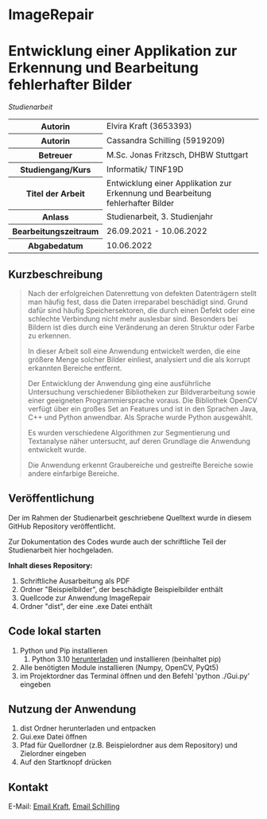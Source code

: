 # ImageRepair
# Entwicklung einer Applikation zur Erkennung und Bearbeitung fehlerhafter Bilder
_Studienarbeit_
<table>
<tr><th>Autorin</th><td>Elvira Kraft (3653393)</td></tr>
<tr><th>Autorin</th><td>Cassandra Schilling (5919209)</td></tr>
<tr><th>Betreuer</th><td>M.Sc. Jonas Fritzsch, DHBW Stuttgart</td></tr>
<tr><th>Studiengang/Kurs</th><td>Informatik/ TINF19D</td></tr>
<tr><th>Titel der Arbeit</th><td>Entwicklung einer Applikation zur Erkennung und Bearbeitung fehlerhafter Bilder</td></tr>
<tr><th>Anlass</th><td>Studienarbeit, 3. Studienjahr</td></tr>
<tr><th>Bearbeitungszeitraum</th><td>26.09.2021 - 10.06.2022</td></tr>
<tr><th>Abgabedatum</th><td>10.06.2022</td></tr>
</table>

## Kurzbeschreibung
> Nach der erfolgreichen Datenrettung von defekten Datenträgern stellt man häufig fest, dass die
Daten irreparabel beschädigt sind. Grund dafür sind häufig Speichersektoren, die durch einen Defekt
oder eine schlechte Verbindung nicht mehr auslesbar sind. Besonders bei Bildern ist dies durch eine
Veränderung an deren Struktur oder Farbe zu erkennen.
> 
> In dieser Arbeit soll eine Anwendung entwickelt werden, die eine größere Menge solcher Bilder einliest, analysiert und die als korrupt erkannten Bereiche entfernt.
> 
> Der Entwicklung der Anwendung ging eine ausführliche Untersuchung verschiedener Bibliotheken zur Bildverarbeitung sowie einer geeigneten Programmiersprache voraus. Die Bibliothek OpenCV verfügt über ein großes Set an Features und ist in den Sprachen Java, C++ und Python anwendbar. Als Sprache wurde Python ausgewählt.
> 
> Es wurden verschiedene Algorithmen zur Segmentierung und Textanalyse näher untersucht, auf deren Grundlage die Anwendung entwickelt wurde.
> 
> Die Anwendung erkennt Graubereiche und gestreifte Bereiche sowie andere einfarbige Bereiche. 

## Veröffentlichung
Der im Rahmen der Studienarbeit geschriebene Quelltext wurde in diesem GitHub Repository veröffentlicht.

Zur Dokumentation des Codes wurde auch der schriftliche Teil der Studienarbeit hier hochgeladen.

**Inhalt dieses Repository:**
1) Schriftliche Ausarbeitung als PDF
2) Ordner "Beispielbilder", der beschädigte Beispielbilder enthält
3) Quellcode zur Anwendung ImageRepair
4) Ordner "dist", der eine .exe Datei enthält


## Code lokal starten

1) Python und Pip installieren
    1) Python 3.10 [herunterladen](https://www.python.org/downloads/) und installieren (beinhaltet pip)
2) Alle benötigten Module installieren (Numpy, OpenCV, PyQt5)
3) im Projektordner das Terminal öffnen und den Befehl 'python ./Gui.py' eingeben


## Nutzung der Anwendung

1) dist Ordner herunterladen und entpacken
2) Gui.exe Datei öffnen
3) Pfad für Quellordner (z.B. Beispielordner aus dem Repository) und Zielordner eingeben
4) Auf den Startknopf drücken

## Kontakt
E-Mail: [Email Kraft](elvirakraft@yahoo.de), [Email Schilling](cassandras00@aol.com)
